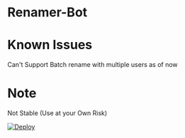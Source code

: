# Renamer-Bot

# Known Issues
Can't Support Batch rename with multiple users as of now

# Note
Not Stable (Use at your Own Risk)


[![Deploy](https://www.herokucdn.com/deploy/button.svg)](https://heroku.com/deploy)
